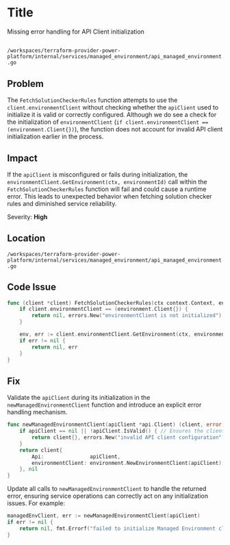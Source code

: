 # Title

Missing error handling for API Client initialization

##

`/workspaces/terraform-provider-power-platform/internal/services/managed_environment/api_managed_environment.go`

## Problem

The `FetchSolutionCheckerRules` function attempts to use the `client.environmentClient` without checking whether the `apiClient` used to initialize it is valid or correctly configured. Although we do see a check for the initialization of `environmentClient` (`if client.environmentClient == (environment.Client{})`), the function does not account for invalid API client initialization earlier in the process.

## Impact

If the `apiClient` is misconfigured or fails during initialization, the `environmentClient.GetEnvironment(ctx, environmentId)` call within the `FetchSolutionCheckerRules` function will fail and could cause a runtime error. This leads to unexpected behavior when fetching solution checker rules and diminished service reliability.

Severity: **High**

## Location

`/workspaces/terraform-provider-power-platform/internal/services/managed_environment/api_managed_environment.go`

## Code Issue

```go
func (client *client) FetchSolutionCheckerRules(ctx context.Context, environmentId string) ([]string, error) {
	if client.environmentClient == (environment.Client{}) {
		return nil, errors.New("environmentClient is not initialized")
	}

	env, err := client.environmentClient.GetEnvironment(ctx, environmentId)
	if err != nil {
		return nil, err
	}
}
```

## Fix

Validate the `apiClient` during its initialization in the `newManagedEnvironmentClient` function and introduce an explicit error handling mechanism.

```go
func newManagedEnvironmentClient(apiClient *api.Client) (client, error) {
	if apiClient == nil || !apiClient.IsValid() { // Ensures the client is configured
		return client{}, errors.New("invalid API client configuration")
	}
	return client{
		Api:               apiClient,
		environmentClient: environment.NewEnvironmentClient(apiClient),
	}, nil
}
```

Update all calls to `newManagedEnvironmentClient` to handle the returned error, ensuring service operations can correctly act on any initialization issues. For example:

```go
managedEnvClient, err := newManagedEnvironmentClient(apiClient)
if err != nil {
    return nil, fmt.Errorf("failed to initialize Managed Environment client: %v", err)
}
```